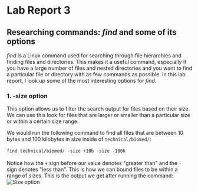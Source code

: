 # Lab Report 3

## Researching commands: *find* and some of its options

*find* is a Linux command used for searching through file hierarchies and finding files and directories. 
This makes it a useful command, especially if you have a large number of files and nested directories and you want to find a particular file or directory with as few commands as possible.
In this lab report, I look up some of the most interesting options for *find*.

### 1. __-size__ option

This option allows us to filter the search output for files based on their size. We can use this look for files that are larger or smaller than a particular size or within a certain size range. 

We would run the following command to find all files that are between 10 bytes and 100 kilobytes in size inside of ```technical/biomed/```: <br /><br />
```find technical/biomed/ -size +10b -size -100k```
<br />
<br />
Notice how the ```+``` sign before our value denotes "greater than" and the ```-``` sign denotes "less than". This is how we can bound files to be within a range of sizes.
This is the output we get after running the command:
![Size option](sizeoutpu1.png) 



